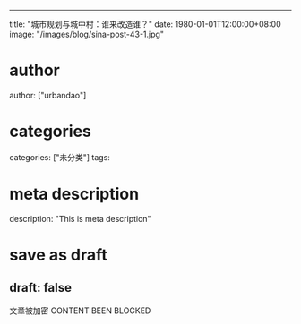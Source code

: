 
---
title: "城市规划与城中村：谁来改造谁？"
date: 1980-01-01T12:00:00+08:00
image: "/images/blog/sina-post-43-1.jpg"
# author
author: ["urbandao"]
# categories
categories: ["未分类"]
tags: 
# meta description
description: "This is meta description"
# save as draft
draft: false
---

文章被加密 CONTENT BEEN BLOCKED
